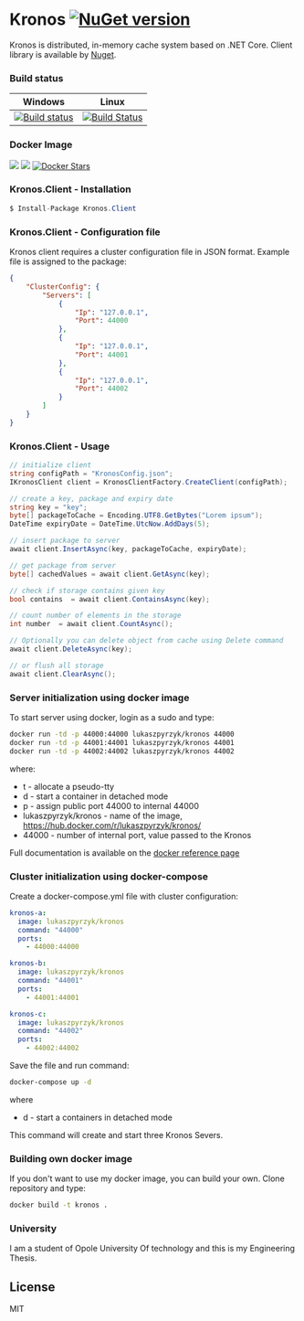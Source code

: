 # Kronos  [![NuGet version](https://badge.fury.io/nu/Kronos.Client.svg)](https://badge.fury.io/nu/Kronos.Client)

Kronos is distributed, in-memory cache system based on .NET Core. Client library is available by [Nuget](https://www.nuget.org/packages/Kronos.Client/).

### Build status
| Windows |  Linux |
|:-------:|:------:|
|  [![Build status](https://ci.appveyor.com/api/projects/status/vrkm5pcbg0dv6n6w?svg=true)](https://ci.appveyor.com/project/LukaszPyrzyk/kronos) | [![Build Status](https://travis-ci.org/lukasz-pyrzyk/Kronos.svg?branch=master)](https://travis-ci.org/lukasz-pyrzyk/Kronos) |

### Docker Image
[![](https://images.microbadger.com/badges/version/lukaszpyrzyk/kronos.svg)](https://microbadger.com/images/lukaszpyrzyk/kronos "Kronos ") [![](https://images.microbadger.com/badges/image/lukaszpyrzyk/kronos.svg)](https://microbadger.com/images/lukaszpyrzyk/kronos "Kronos") [![Docker Stars](https://img.shields.io/docker/stars/lukaszpyrzyk/kronos.svg)](https://hub.docker.com/r/lukaszpyrzyk/kronos/)

### Kronos.Client - Installation
```csharp
$ Install-Package Kronos.Client
```

### Kronos.Client - Configuration file
Kronos client requires a cluster configuration file in JSON format. Example file is assigned to the package:
```json
{
    "ClusterConfig": {
        "Servers": [
            {
                "Ip": "127.0.0.1",
                "Port": 44000
            },
            {
                "Ip": "127.0.0.1",
                "Port": 44001
            },
            {
                "Ip": "127.0.0.1",
                "Port": 44002
            }
        ]
    }
}
```

### Kronos.Client - Usage
```csharp
// initialize client
string configPath = "KronosConfig.json";
IKronosClient client = KronosClientFactory.CreateClient(configPath);

// create a key, package and expiry date
string key = "key";
byte[] packageToCache = Encoding.UTF8.GetBytes("Lorem ipsum");
DateTime expiryDate = DateTime.UtcNow.AddDays(5);

// insert package to server
await client.InsertAsync(key, packageToCache, expiryDate);

// get package from server
byte[] cachedValues = await client.GetAsync(key);

// check if storage contains given key
bool contains  = await client.ContainsAsync(key);

// count number of elements in the storage
int number  = await client.CountAsync();

// Optionally you can delete object from cache using Delete command
await client.DeleteAsync(key);

// or flush all storage
await client.ClearAsync();
```

### Server initialization using docker image
To start server using docker, login as a sudo and type:
```bash
docker run -td -p 44000:44000 lukaszpyrzyk/kronos 44000
docker run -td -p 44001:44001 lukaszpyrzyk/kronos 44001
docker run -td -p 44002:44002 lukaszpyrzyk/kronos 44002
```
where: 
* t - allocate a pseudo-tty
* d - start a container in detached mode
* p - assign public port 44000 to internal 44000
* lukaszpyrzyk/kronos - name of the image, https://hub.docker.com/r/lukaszpyrzyk/kronos/
* 44000 - number of internal port, value passed to the Kronos

Full documentation is available on the [docker reference page](https://docs.docker.com/engine/reference/run/)

### Cluster initialization using docker-compose
Create a docker-compose.yml file with cluster configuration:
```yaml
kronos-a:
  image: lukaszpyrzyk/kronos
  command: "44000"
  ports:
    - 44000:44000

kronos-b:
  image: lukaszpyrzyk/kronos
  command: "44001"
  ports:
    - 44001:44001

kronos-c:
  image: lukaszpyrzyk/kronos
  command: "44002"
  ports:
    - 44002:44002
```
Save the file and run command:
```bash
docker-compose up -d
```
where 
* d - start a containers in detached mode

This command will create and start three Kronos Severs.

### Building own docker image
If you don't want to use my docker image, you can build your own. Clone repository and type: 
```bash
docker build -t kronos .
```

### University
I am a student of Opole University Of technology and this is my Engineering Thesis.

License
----
MIT

   [kronos-nuget]: <https://www.nuget.org/packages/Kronos.Client/>
   [protobuf-net-url]: <https://github.com/mgravell/protobuf-net>
